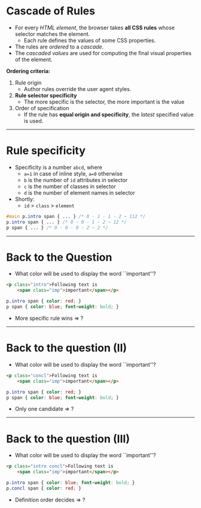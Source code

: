 # Cascade of Rules

* For every *HTML element*, the browser takes **all CSS rules** whose selector matches the element.
    - Each rule defines the values of some CSS properties.
* The rules are *ordered* to a *cascade*.
* The *cascaded values* are used for computing the final visual properties of the element.

**Ordering criteria:**

<div>

1. Rule origin 
    * Author rules override the user agent styles.
2. **Rule selector specificity**
    * The more specific is the selector, the more important is the value
3. Order of specification 
    * If the rule has **equal origin and specificity**, the _latest_ specified value is used.

</div>

---

# Rule specificity

- Specificity is a number `abcd`, where 
    - `a=1` in case of inline style, `a=0` otherwise
    - `b` is the number of `id` attributes in selector
    - `c` is the number of classes in selector
    - `d` is the number of element names in selector
- Shortly:
    * `id` > `class` > `element`

```css
#main p.intro span { ... } /* 0 - 1 - 1 - 2 ~ 112 */
p.intro span { ... } /* 0 - 0 - 1 - 2 ~ 12 */
p span { ... } /* 0 - 0 - 0 - 2 ~ 2 */
```

---

# Back to the Question

  * What color will be used to display the word ``important''?

```html
<p class="intro">Following text is
    <span class="imp">important</span></p>
``` 

```css
p.intro span { color: red; }
p span { color: blue; font-weight: bold; }
``` 

  * More specific rule wins => ?

---

# Back to the question (II)

  * What color will be used to display the word ``important''?

```html
<p class="concl">Following text is
    <span class="imp">important</span></p>
``` 

```css
p.intro span { color: red; }
p span { color: blue; font-weight: bold; }
``` 

  * Only one candidate => ?

---

# Back to the question (III)

  * What color will be used to display the word ``important''?

```html
<p class="intro concl">Following text is
    <span class="imp">important</span></p>
``` 

```css
p.intro span { color: blue; font-weight: bold; }
p.concl span { color: red; }
``` 

  * Definition order decides => ?
